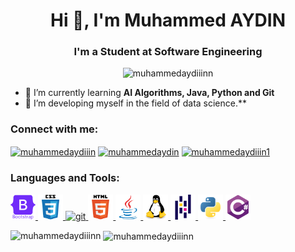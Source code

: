 <h1 align="center">Hi 👋, I'm Muhammed AYDIN</h1>
<h3 align="center">I'm a Student at Software Engineering</h3>

<p align="center"> <img src="https://komarev.com/ghpvc/?username=muhammedaydiiinn&label=Profile%20views&color=0e75b6&style=flat" alt="muhammedaydiiinn" /> </p>

- 🌱 I’m currently learning **AI Algorithms, Java, Python and Git**
- 🌱 I’m developing myself in the field of data science.**


<h3 align="left">Connect with me:</h3>
<p align="left">
<a href="https://linkedin.com/in/muhammedaydiiin" target="blank"><img align="center" src="https://raw.githubusercontent.com/rahuldkjain/github-profile-readme-generator/master/src/images/icons/Social/linked-in-alt.svg" alt="muhammedaydiiin" height="30" width="40" /></a>
<a href="https://kaggle.com/muhammedaydin" target="blank"><img align="center" src="https://raw.githubusercontent.com/rahuldkjain/github-profile-readme-generator/master/src/images/icons/Social/kaggle.svg" alt="muhammedaydin" height="30" width="40" /></a>
<a href="https://www.hackerrank.com/muhammedaydiiin1" target="blank"><img align="center" src="https://raw.githubusercontent.com/rahuldkjain/github-profile-readme-generator/master/src/images/icons/Social/hackerrank.svg" alt="muhammedaydiiin1" height="30" width="40" /></a>
</p>

<h3 align="left">Languages and Tools:</h3>
<p align="left"> <a href="https://getbootstrap.com" target="_blank" rel="noreferrer"> <img src="https://raw.githubusercontent.com/devicons/devicon/master/icons/bootstrap/bootstrap-plain-wordmark.svg" alt="bootstrap" width="40" height="40"/> </a> <a href="https://www.w3schools.com/css/" target="_blank" rel="noreferrer"> <img src="https://raw.githubusercontent.com/devicons/devicon/master/icons/css3/css3-original-wordmark.svg" alt="css3" width="40" height="40"/> </a> <a href="https://git-scm.com/" target="_blank" rel="noreferrer"> <img src="https://www.vectorlogo.zone/logos/git-scm/git-scm-icon.svg" alt="git" width="40" height="40"/> </a> <a href="https://www.w3.org/html/" target="_blank" rel="noreferrer"> <img src="https://raw.githubusercontent.com/devicons/devicon/master/icons/html5/html5-original-wordmark.svg" alt="html5" width="40" height="40"/> </a> <a href="https://www.java.com" target="_blank" rel="noreferrer"> <img src="https://raw.githubusercontent.com/devicons/devicon/master/icons/java/java-original.svg" alt="java" width="40" height="40"/> </a> <a href="https://www.linux.org/" target="_blank" rel="noreferrer"> <img src="https://raw.githubusercontent.com/devicons/devicon/master/icons/linux/linux-original.svg" alt="linux" width="40" height="40"/> </a> <a href="https://pandas.pydata.org/" target="_blank" rel="noreferrer"> <img src="https://raw.githubusercontent.com/devicons/devicon/2ae2a900d2f041da66e950e4d48052658d850630/icons/pandas/pandas-original.svg" alt="pandas" width="40" height="40"/> </a> <a href="https://www.python.org" target="_blank" rel="noreferrer"> <img src="https://raw.githubusercontent.com/devicons/devicon/master/icons/python/python-original.svg" alt="python" width="40" height="40"/> </a> 
<a href="https://www.w3schools.com/cs/" target="_blank" rel="noreferrer"> <img src="https://raw.githubusercontent.com/devicons/devicon/master/icons/csharp/csharp-original.svg" alt="csharp" width="40" height="40"/> </a></p>

<p><img align="left" src="https://github-readme-stats.vercel.app/api/top-langs?username=muhammedaydiiinn&show_icons=true&title_color=000000&bg_color=ffffff&locale=en&layout=compact" alt="muhammedaydiiinn" /></p>

<p>&nbsp;<img align="center" src="https://github-readme-stats.vercel.app/api?username=muhammedaydiiinn&show_icons=true&locale=en" alt="muhammedaydiiinn" /></p>

